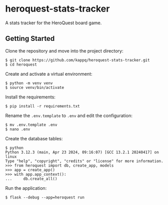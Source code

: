 # heroquest-stats-tracker

A stats tracker for the HeroQuest board game.

## Getting Started

Clone the repository and move into the project directory:
```
$ git clone https://github.com/kappq/heroquest-stats-tracker.git
$ cd heroquest
```

Create and activate a virtual environment:
```
$ python -m venv venv
$ source venv/bin/activate
```

Install the requirements:
```
$ pip install -r requirements.txt
```

Rename the `.env.template` to `.env` and edit the configuration:
```
$ mv .env.template .env
$ nano .env
```

Create the database tables:
```
$ python
Python 3.12.3 (main, Apr 23 2024, 09:16:07) [GCC 13.2.1 20240417] on linux
Type "help", "copyright", "credits" or "license" for more information.
>>> from heroquest import db, create_app, models
>>> app = create_app()
>>> with app.app_context():
...     db.create_all()
```

Run the application:
```
$ flask --debug --app=heroquest run
```
